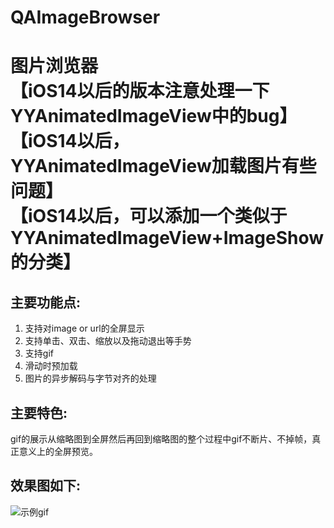 # QAImageBrowser
图片浏览器<br>
【iOS14以后的版本注意处理一下YYAnimatedImageView中的bug】 <br>
【iOS14以后，YYAnimatedImageView加载图片有些问题】 <br>
【iOS14以后，可以添加一个类似于YYAnimatedImageView+ImageShow的分类】 <br>
=========

主要功能点:<br>
--------------
1. 支持对image or url的全屏显示 <br>
2. 支持单击、双击、缩放以及拖动退出等手势 <br>
3. 支持gif <br>
4. 滑动时预加载 <br>
5. 图片的异步解码与字节对齐的处理 <br>

主要特色:<br>
--------------
gif的展示从缩略图到全屏然后再回到缩略图的整个过程中gif不断片、不掉帧，真正意义上的全屏预览。

效果图如下:<br>
------------
![示例gif](https://github.com/Avery-AN/QAImageBrowser/raw/master/DEMO_images/demo.gif)<br>
